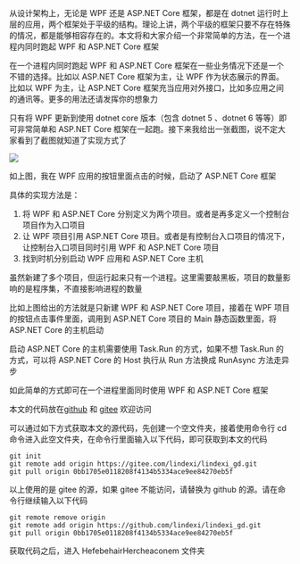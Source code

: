 从设计架构上，无论是 WPF 还是 ASP.NET Core 框架，都是在 dotnet 运行时上层的应用，两个框架处于平级的结构。理论上讲，两个平级的框架只要不存在特殊的情况，都是能够相容存在的。本文将和大家介绍一个非常简单的方法，在一个进程内同时跑起 WPF 和 ASP.NET Core 框架

<!--more-->


<!-- CreateTime:2023/11/25 18:09:51 -->

<!-- 发布 -->
<!-- 博客 -->

在一个进程内同时跑起 WPF 和 ASP.NET Core 框架在一些业务情况下还是一个不错的选择。比如以 ASP.NET Core 框架为主，让 WPF 作为状态展示的界面。比如以 WPF 为主，让 ASP.NET Core 框架充当应用对外接口，比如多应用之间的通讯等。更多的用法还请发挥你的想象力

只有将 WPF 更新到使用 dotnet core 版本（包含 dotnet 5 、dotnet 6 等等）即可非常简单和 ASP.NET Core 框架在一起跑。接下来我给出一张截图，说不定大家看到了截图就知道了实现方式了

<!-- ![](image/dotnet 简单方法在一个进程内同时跑起 WPF 和 ASP.NET Core 框架/dotnet 简单方法在一个进程内同时跑起 WPF 和 ASP.NET Core 框架0.png) -->
![](http://image.acmx.xyz/lindexi%2F20231125181051586.jpg)

如上图，我在 WPF 应用的按钮里面点击的时候，启动了 ASP.NET Core 框架

具体的实现方法是：

1. 将 WPF 和 ASP.NET Core 分别定义为两个项目。或者是再多定义一个控制台项目作为入口项目
2. 让 WPF 项目引用 ASP.NET Core 项目。或者是有控制台入口项目的情况下，让控制台入口项目同时引用 WPF 和 ASP.NET Core 项目
3. 找到时机分别启动 WPF 应用和 ASP.NET Core 主机

虽然新建了多个项目，但运行起来只有一个进程。这里需要敲黑板，项目的数量影响的是程序集，不直接影响进程的数量

比如上图给出的方法就是只新建 WPF 和 ASP.NET Core 项目，接着在 WPF 项目的按钮点击事件里面，调用到 ASP.NET Core 项目的 Main 静态函数里面，将 ASP.NET Core 的主机启动

启动 ASP.NET Core 的主机需要使用 Task.Run 的方式，如果不想 Task.Run 的方式，可以将 ASP.NET Core 的 Host 执行从 Run 方法换成 RunAsync 方法走异步

如此简单的方式即可在一个进程里面同时使用 WPF 和 ASP.NET Core 框架

本文的代码放在[github](https://github.com/lindexi/lindexi_gd/tree/0bb1705e0118208f4134b5334ace9ee84270eb5f/HefebehairHercheaconem) 和 [gitee](https://gitee.com/lindexi/lindexi_gd/tree/0bb1705e0118208f4134b5334ace9ee84270eb5f/HefebehairHercheaconem) 欢迎访问

可以通过如下方式获取本文的源代码，先创建一个空文件夹，接着使用命令行 cd 命令进入此空文件夹，在命令行里面输入以下代码，即可获取到本文的代码

```
git init
git remote add origin https://gitee.com/lindexi/lindexi_gd.git
git pull origin 0bb1705e0118208f4134b5334ace9ee84270eb5f
```

以上使用的是 gitee 的源，如果 gitee 不能访问，请替换为 github 的源。请在命令行继续输入以下代码

```
git remote remove origin
git remote add origin https://github.com/lindexi/lindexi_gd.git
git pull origin 0bb1705e0118208f4134b5334ace9ee84270eb5f
```

获取代码之后，进入 HefebehairHercheaconem 文件夹
